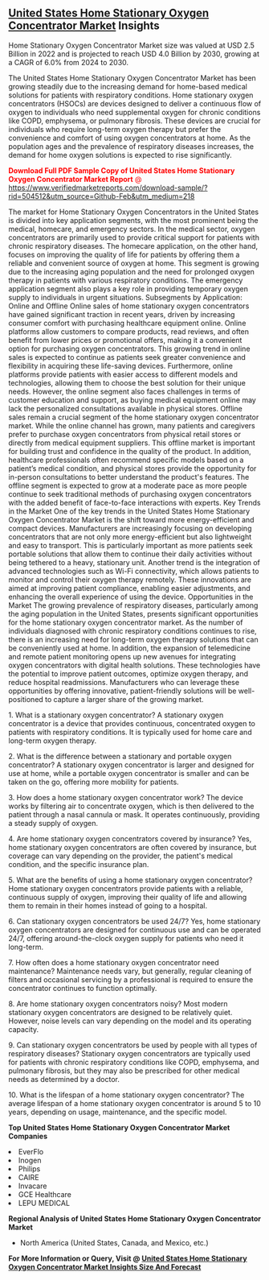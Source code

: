<h2><a href="https://www.verifiedmarketreports.com/download-sample/?rid=504512&amp;utm_source=Github-Feb&amp;utm_medium=218" target="_blank">United States Home Stationary Oxygen Concentrator Market</a> Insights</h2><p>Home Stationary Oxygen Concentrator Market size was valued at USD 2.5 Billion in 2022 and is projected to reach USD 4.0 Billion by 2030, growing at a CAGR of 6.0% from 2024 to 2030.</p><p> <p>The United States Home Stationary Oxygen Concentrator Market has been growing steadily due to the increasing demand for home-based medical solutions for patients with respiratory conditions. Home stationary oxygen concentrators (HSOCs) are devices designed to deliver a continuous flow of oxygen to individuals who need supplemental oxygen for chronic conditions like COPD, emphysema, or pulmonary fibrosis. These devices are crucial for individuals who require long-term oxygen therapy but prefer the convenience and comfort of using oxygen concentrators at home. As the population ages and the prevalence of respiratory diseases increases, the demand for home oxygen solutions is expected to rise significantly. <p><span class=""><span style="color: #ff0000;"><strong>Download Full PDF Sample Copy of United States Home Stationary Oxygen Concentrator Market Report</strong> @ </span><a href="https://www.verifiedmarketreports.com/download-sample/?rid=504512&amp;utm_source=Github-Feb&amp;utm_medium=218" target="_blank">https://www.verifiedmarketreports.com/download-sample/?rid=504512&amp;utm_source=Github-Feb&amp;utm_medium=218</a></span></p> The market for Home Stationary Oxygen Concentrators in the United States is divided into key application segments, with the most prominent being the medical, homecare, and emergency sectors. In the medical sector, oxygen concentrators are primarily used to provide critical support for patients with chronic respiratory diseases. The homecare application, on the other hand, focuses on improving the quality of life for patients by offering them a reliable and convenient source of oxygen at home. This segment is growing due to the increasing aging population and the need for prolonged oxygen therapy in patients with various respiratory conditions. The emergency application segment also plays a key role in providing temporary oxygen supply to individuals in urgent situations. Subsegments by Application: Online and Offline Online sales of home stationary oxygen concentrators have gained significant traction in recent years, driven by increasing consumer comfort with purchasing healthcare equipment online. Online platforms allow customers to compare products, read reviews, and often benefit from lower prices or promotional offers, making it a convenient option for purchasing oxygen concentrators. This growing trend in online sales is expected to continue as patients seek greater convenience and flexibility in acquiring these life-saving devices. Furthermore, online platforms provide patients with easier access to different models and technologies, allowing them to choose the best solution for their unique needs. However, the online segment also faces challenges in terms of customer education and support, as buying medical equipment online may lack the personalized consultations available in physical stores. Offline sales remain a crucial segment of the home stationary oxygen concentrator market. While the online channel has grown, many patients and caregivers prefer to purchase oxygen concentrators from physical retail stores or directly from medical equipment suppliers. This offline market is important for building trust and confidence in the quality of the product. In addition, healthcare professionals often recommend specific models based on a patient’s medical condition, and physical stores provide the opportunity for in-person consultations to better understand the product's features. The offline segment is expected to grow at a moderate pace as more people continue to seek traditional methods of purchasing oxygen concentrators with the added benefit of face-to-face interactions with experts. Key Trends in the Market One of the key trends in the United States Home Stationary Oxygen Concentrator Market is the shift toward more energy-efficient and compact devices. Manufacturers are increasingly focusing on developing concentrators that are not only more energy-efficient but also lightweight and easy to transport. This is particularly important as more patients seek portable solutions that allow them to continue their daily activities without being tethered to a heavy, stationary unit. Another trend is the integration of advanced technologies such as Wi-Fi connectivity, which allows patients to monitor and control their oxygen therapy remotely. These innovations are aimed at improving patient compliance, enabling easier adjustments, and enhancing the overall experience of using the device. Opportunities in the Market The growing prevalence of respiratory diseases, particularly among the aging population in the United States, presents significant opportunities for the home stationary oxygen concentrator market. As the number of individuals diagnosed with chronic respiratory conditions continues to rise, there is an increasing need for long-term oxygen therapy solutions that can be conveniently used at home. In addition, the expansion of telemedicine and remote patient monitoring opens up new avenues for integrating oxygen concentrators with digital health solutions. These technologies have the potential to improve patient outcomes, optimize oxygen therapy, and reduce hospital readmissions. Manufacturers who can leverage these opportunities by offering innovative, patient-friendly solutions will be well-positioned to capture a larger share of the growing market. <p>1. What is a stationary oxygen concentrator? A stationary oxygen concentrator is a device that provides continuous, concentrated oxygen to patients with respiratory conditions. It is typically used for home care and long-term oxygen therapy.</p> <p>2. What is the difference between a stationary and portable oxygen concentrator? A stationary oxygen concentrator is larger and designed for use at home, while a portable oxygen concentrator is smaller and can be taken on the go, offering more mobility for patients.</p> <p>3. How does a home stationary oxygen concentrator work? The device works by filtering air to concentrate oxygen, which is then delivered to the patient through a nasal cannula or mask. It operates continuously, providing a steady supply of oxygen.</p> <p>4. Are home stationary oxygen concentrators covered by insurance? Yes, home stationary oxygen concentrators are often covered by insurance, but coverage can vary depending on the provider, the patient's medical condition, and the specific insurance plan.</p> <p>5. What are the benefits of using a home stationary oxygen concentrator? Home stationary oxygen concentrators provide patients with a reliable, continuous supply of oxygen, improving their quality of life and allowing them to remain in their homes instead of going to a hospital.</p> <p>6. Can stationary oxygen concentrators be used 24/7? Yes, home stationary oxygen concentrators are designed for continuous use and can be operated 24/7, offering around-the-clock oxygen supply for patients who need it long-term.</p> <p>7. How often does a home stationary oxygen concentrator need maintenance? Maintenance needs vary, but generally, regular cleaning of filters and occasional servicing by a professional is required to ensure the concentrator continues to function optimally.</p> <p>8. Are home stationary oxygen concentrators noisy? Most modern stationary oxygen concentrators are designed to be relatively quiet. However, noise levels can vary depending on the model and its operating capacity.</p> <p>9. Can stationary oxygen concentrators be used by people with all types of respiratory diseases? Stationary oxygen concentrators are typically used for patients with chronic respiratory conditions like COPD, emphysema, and pulmonary fibrosis, but they may also be prescribed for other medical needs as determined by a doctor.</p> <p>10. What is the lifespan of a home stationary oxygen concentrator? The average lifespan of a home stationary oxygen concentrator is around 5 to 10 years, depending on usage, maintenance, and the specific model.</p> </p><p><strong>Top United States Home Stationary Oxygen Concentrator Market Companies</strong></p><div data-test-id=""><p><li>EverFlo</li><li> Inogen</li><li> Philips</li><li> CAIRE</li><li> Invacare</li><li> GCE Healthcare</li><li> LEPU MEDICAL</li></p><div><strong>Regional Analysis of&nbsp;United States Home Stationary Oxygen Concentrator Market</strong></div><ul><li dir="ltr"><p dir="ltr">North America&nbsp;(United States, Canada, and Mexico, etc.)</p></li></ul><p><strong>For More Information or Query, Visit @&nbsp;</strong><strong><a href="https://www.verifiedmarketreports.com/product/home-stationary-oxygen-concentrator-market/?utm_source=Github-Feb&amp;utm_medium=218" target="_blank">United States Home Stationary Oxygen Concentrator Market Insights Size And Forecast</a></strong></p></div>
